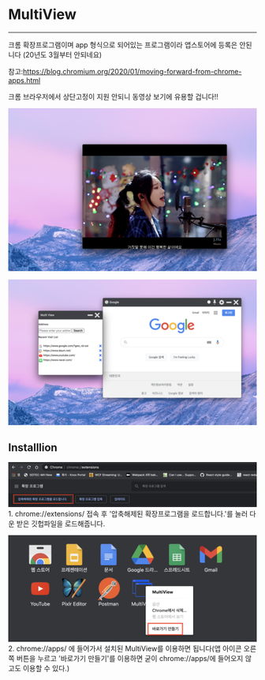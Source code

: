 # MultiView
-----


크롬 확장프로그램이며 app 형식으로 되어있는 프로그램이라 앱스토어에 등록은 안된니다
(20년도 3월부터 안되네요)

참고:https://blog.chromium.org/2020/01/moving-forward-from-chrome-apps.html

크롬 브라우저에서 상단고정이 지원 안되니 동영상 보기에 유용할 겁니다!!

![intro1](./image/intro/intro1.png)

![intro2](./image/intro/intro2.png)

Installlion
---
![step1](./image/intro/step1.png)
1.
chrome://extensions/ 접속 후 '압축해제된 확장프로그램을 로드합니다.'를 눌러 다운 받은 깃헙파일을 로드해줍니다.

![step2](./image/intro/step2.png)
2.
chrome://apps/ 에 들어가서 설치된 MultiView를 이용하면 됩니다(앱 아이콘 오른쪽 버튼을 누르고 '바로가기 만들기'를 이용하면 굳이 chrome://apps/에 들어오지 않고도 이용할 수 있다.)


